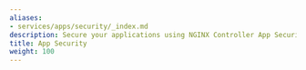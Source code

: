 ```yaml
---
aliases:
- services/apps/security/_index.md
description: Secure your applications using NGINX Controller App Security
title: App Security
weight: 100
---
```

